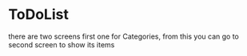 # ToDoList
there are two screens first one for Categories, from this you can go to second screen to show its items
